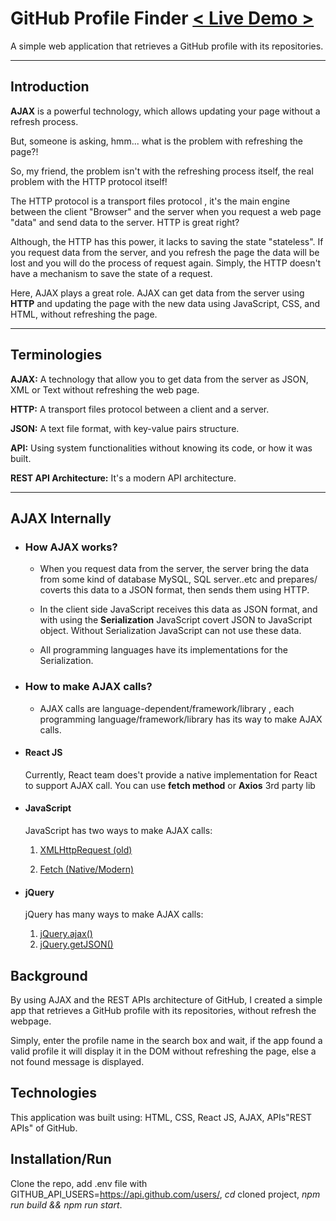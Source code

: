 # GitHub Profile Finder [< Live Demo >](https://github-profile-finder-11188.netlify.app/)

A simple web application that retrieves a GitHub profile with its repositories.

***

## Introduction

**AJAX** is a powerful technology, which allows updating your page without a refresh process.

But, someone is asking, hmm... what is the problem with refreshing the page?!

So, my friend, the problem isn't with the refreshing process itself, the real problem with the HTTP protocol itself!

The HTTP protocol is a transport files protocol , it's the main engine between the client "Browser" and the server when you request a web page "data" and send data to the server. HTTP is great right?

Although, the HTTP has this power, it lacks to saving the state "stateless". If you request data from the server, and you refresh the page the data will be lost and you will do the process of request again. Simply, the HTTP doesn't have a mechanism to save the state of a request.

Here, AJAX plays a great role. AJAX can get data from the server using **HTTP** and updating the page with the new data using JavaScript, CSS, and HTML, without refreshing the page.

***

## Terminologies

**AJAX:** A technology that allow you to get data from the server as JSON, XML or Text without refreshing the web page.

**HTTP:** A transport files protocol between a client and a server.

**JSON:** A text file format, with key-value pairs structure.

**API:** Using system functionalities without knowing its code, or how it was built.

**REST API Architecture:** It's a modern API architecture.

***

## AJAX Internally

- ### How AJAX works?

  - When you request data from the server, the server bring the data from some kind of database MySQL, SQL server..etc and prepares/ coverts this data to a JSON format, then sends them using HTTP.

  - In the client side JavaScript  receives this data as JSON format, and with using  the **Serialization** JavaScript  covert JSON to JavaScript object. Without Serialization JavaScript can not use these data.

  - All programming languages have its implementations for the Serialization.

- ### How to make AJAX calls?

  - AJAX calls are language-dependent/framework/library , each programming language/framework/library  has its way to make AJAX calls.

- #### React JS
  Currently, React team does't provide a native implementation for React to support AJAX call. You can use **fetch method** or **Axios** 3rd party lib

- #### JavaScript

  JavaScript has two ways to make AJAX calls:

  1. [XMLHttpRequest (old)](https://developer.mozilla.org/en-US/docs/Web/API/XMLHttpRequest)

  2. [Fetch (Native/Modern)](https://developer.mozilla.org/en-US/docs/Web/API/Fetch_API)

- #### jQuery

  jQuery has many ways to make AJAX calls:

  1. [jQuery.ajax()](https://api.jquery.com/jquery.ajax/)
  2. [jQuery.getJSON()](https://api.jquery.com/jquery.getjson/)

## Background

By using AJAX and the REST APIs architecture of GitHub, I created a simple app that retrieves a GitHub profile with its repositories, without refresh the webpage.

Simply, enter the profile name in the search box and wait, if the app found a valid profile it will display it in the DOM without refreshing the page, else a not found message is displayed.

## Technologies

This application was built using: HTML, CSS, React JS, AJAX, APIs"REST APIs" of GitHub.

## Installation/Run

Clone the repo, add .env file with GITHUB_API_USERS=https://api.github.com/users/, *cd* cloned project, *npm run build && npm run start*.
